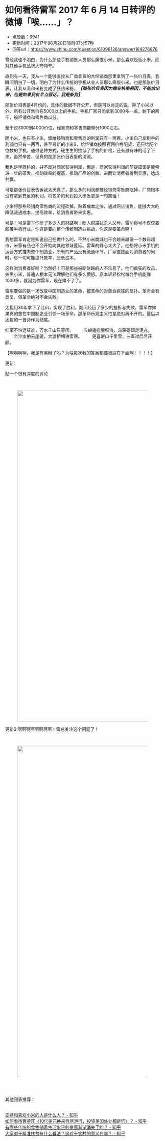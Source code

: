 # 如何看待雷军 2017 年 6 月 14 日转评的微博「唉……」？
- 点赞数：6941
- 更新时间：2017年06月20日16时07分57秒
- 回答url：https://www.zhihu.com/question/61098126/answer/184276876
<body>
 <p data-pid="jjcDFmx5">曾经我也不明白，为什么那些手机销售人员那么痛恨小米，那么喜欢贬低小米，而对其他手机品牌大夸特夸。</p>
 <p data-pid="5XmGMlQe">直到有一天，我从一个能够直接从厂商拿货的大经销商那里拿到了一张价目表，我瞬间明白了一切，明白了为什么传统的手机从业人员那么痛恨小米。也是那张价目表，让我从温和米粉变成了狂热米粉。<i><b>【那张价目表因为商业机密原因，不能放出来，但是如果我有半点假话，我是条狗】</b></i></p>
 <p data-pid="3G3U5OuM">那张价目表是4月份的，具体的数据不好公开，但是可以肯定的说，除了小米以外，所有公开售价在5000以上的手机，手机厂家只能拿到3000多一点，剩下的两千，被经销商和零售商瓜分。</p>
 <p data-pid="Onq7fSs0">至于说3000到4000价位，经销商和零售商能够分1000左右。</p>
 <p data-pid="uAnSahRk">而小米，也只有小米，留给经销商和零售商的利润只有一两百，小米自己拿到手的利润也只有一两百，甚至最新的小米6，给经销商按照官网价格配货，还只给配个位数的手机。通过这种方式，硬生生的拉低了手机的价格，还有滋有味的活了下来，虽然辛苦，但真的是那张价目表里的清流。</p>
 <p data-pid="HuEXEDl1">我也是学商科的，并不反对商家获得利润，但是，商家获得利润的前提应该是能够进一步的研发，推动效率的提高，推动产品的创新。进而让消费者得到实惠，达成共赢。</p>
 <p data-pid="v1LdUtR0">可是那张价目表告诉我太天真了，那么多的利润都被经销商零售商吃掉，厂商根本没有拿到充足的利润，将较多的利润投入研发更是一句笑话！</p>
 <p data-pid="B1y9htXs">小米将那些经销商零售商的流程砍掉，贴着成本定价，通过网店销售，能够大大的降低流通成本，提高效率，给消费者带来实惠。</p>
 <p data-pid="4YlI76Wo">可是！可是雷军你断了多少人的财路啊！断人财路犹杀人父母，雷军你可不仅仅要颠覆手机行业，你这是要向整个传统制造业挑战，你这是要革命啊！</p>
 <p data-pid="FvPr9VtS">我想雷军肯定是知道自己在做什么的，不然小米商城也不会越来越像一个数码超市，米家有品也不会开始向其他领域蔓延。雷军的野心太大了，他想将小米手机的运营方式推向整个制造业，所有的产品没有流通环节，厂家直接面对消费者的同时，尽一切可能提升效率，压低成本。</p>
 <p data-pid="yLoZzZ1l">这样对消费者好吗？当然好！可是那些被断财路的人不乐意了，他们疯狂的攻击，抹黑小米，普通人根本无法理解他们有多么愤怒。原本轻轻松松每台手机能赚1000多，就因为你雷军，现在赚不了了。</p>
 <p data-pid="fJx-mOU8">雷军要做的是一场改变中国制造业的革命，被革命的对象会疯狂的反扑。革命会有反复，但革命绝对不会失败。</p>
 <p data-pid="HvbDYSI5">太祖用30年拿下了江山，实现了胜利，期间经历了多少的挫折与失败。雷军你如果真的想在中国制造业引领一场革命，那革命乐观主义怕是绝对离不开的。最后以太祖的一首诗作为结尾。</p>
 <p data-pid="8THkiRNR">红军不怕远征难，万水千山只等闲。 　　五岭逶迤腾细浪，乌蒙磅礴走泥丸。 　　金沙水拍云崖暖，大渡桥横铁索寒。 　　更喜岷山千里雪，三军过后尽开颜。</p>
 <p data-pid="5s_1orM9">【啊啊啊啊，我是有黑粉了吗？为啥每次我的答案都要被踩在下面啊！！！！】</p>
 <p data-pid="kAx03nc6">更新:</p>
 <p data-pid="fO3Z-Olq">贴一个很有深度的评论</p>
 <br>
 <figure>
  <img src="https://pica.zhimg.com/50/v2-0a70951e1d7f7cfd9270c5db39cb25f5_720w.jpg?source=1940ef5c" data-rawwidth="1080" data-rawheight="2442" data-original-token="v2-0a70951e1d7f7cfd9270c5db39cb25f5" class="origin_image zh-lightbox-thumb" width="1080" data-original="https://picx.zhimg.com/v2-0a70951e1d7f7cfd9270c5db39cb25f5_r.jpg?source=1940ef5c">
 </figure>
 <p data-pid="RYd2je4O">更新2:啊啊啊啊啊啊啊啊！雷总关注这个问题了！</p>
 <br>
 <figure>
  <img src="https://picx.zhimg.com/50/v2-c20c2ef1000e0396b4143e936aaee9d6_720w.jpg?source=1940ef5c" data-rawwidth="1080" data-rawheight="380" data-original-token="v2-c20c2ef1000e0396b4143e936aaee9d6" class="origin_image zh-lightbox-thumb" width="1080" data-original="https://picx.zhimg.com/v2-c20c2ef1000e0396b4143e936aaee9d6_r.jpg?source=1940ef5c">
 </figure>
 <br>
 <br>
 <p data-pid="XrkxzpOk">其他回答推荐：</p>
 <br><a href="https://www.zhihu.com/question/61226245/answer/186434983?group_id=860526749740576768" class="internal">支持和喜欢小米的人是什么人？ - 知乎</a>
 <br><a href="https://www.zhihu.com/question/61204924/answer/185580601" class="internal">如何看待曹德旺《10亿美元换来辱骂游行，投资美国处处都是坑》？ - 知乎</a>
 <br><a href="https://www.zhihu.com/question/54461162/answer/182916365" class="internal">有哪些传统的食物随着生活水平的提高渐渐消失了的？ - 知乎</a>
 <br><a href="https://www.zhihu.com/question/36191966/answer/181105050" class="internal">大家对于精准扶贫有什么看法？这对于农村的意义在哪？ - 知乎</a>
</body>